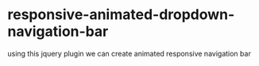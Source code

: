 # responsive-animated-dropdown-navigation-bar
using this jquery plugin we can create animated responsive navigation bar
